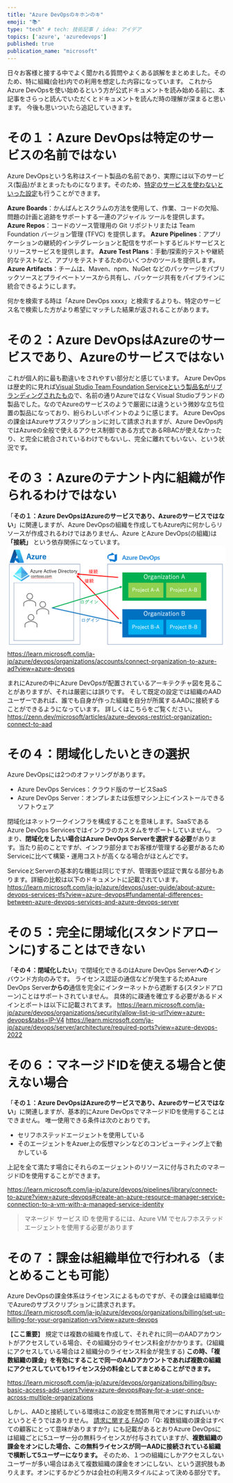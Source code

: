 ```yaml
---
title: "Azure DevOpsのキホンのキ"
emoji: "📚"
type: "tech" # tech: 技術記事 / idea: アイデア
topics: ['azure', 'azuredevops']
published: true
publication_name: "microsoft"
---
```


日々お客様と接する中でよく聞かれる質問やよくある誤解をまとめました。そのため、特に組織(会社)内での利用を想定した内容になっています。
これからAzure DevOpsを使い始めるという方が公式ドキュメントを読み始める前に、本記事をさらっと読んでいただくとドキュメントを読んだ時の理解が深まると思います。
今後も思いついたら追記していきます。

# その１：Azure DevOpsは特定のサービスの名前ではない
Azure DevOpsという名称はスイート製品の名前であり、実際には以下のサービス(製品)がまとまったものになります。そのため、[特定のサービスを使わないといった設定](https://learn.microsoft.com/ja-jp/azure/devops/organizations/settings/set-services?view=azure-devops)も行うことができます。

**Azure Boards**：かんばんとスクラムの方法を使用して、作業、コードの欠陥、問題の計画と追跡をサポートする一連のアジャイル ツールを提供します。
**Azure Repos**：コードのソース管理用の Git リポジトリまたは Team Foundation バージョン管理 (TFVC) を提供します。 
**Azure Pipelines**：アプリケーションの継続的インテグレーションと配信をサポートするビルドサービスとリリースサービスを提供します。
**Azure Test Plans**：手動/探索的テストや継続的なテストなど、アプリをテストするためのいくつかのツールを提供します。
**Azure Artifacts**：チームは、Maven、npm、NuGet などのパッケージをパブリックソースとプライベートソースから共有し、パッケージ共有をパイプラインに統合できるようにします。

何かを検索する時は「Azure DevOps xxxx」と検索するよりも、特定のサービス名で検索した方がより希望にマッチした結果が返されることがあります。

# その２：Azure DevOpsはAzureのサービスであり、Azureのサービスではない
これが個人的に最も勘違いをされやすい部分だと感じています。
Azure DevOpsは歴史的に見れば[Visual Studio Team Foundation Serviceという製品名がリブランディングされたもの](https://learn.microsoft.com/ja-jp/azure/devops/user-guide/about-azure-devops-services-tfs?view=azure-devops#visual-studio-team-services-is-now-azure-devops-services)で、名前の通りAzureではなくVisual Studioブランドの製品でした。なのでAzureのサービスのようで厳密には違うという微妙な立ち位置の製品になっており、紛らわしいポイントのように感じます。
Azure DevOpsの課金はAzureサブスクリプションに対して請求されますが、Azure DevOps内ではAzureの全般で使えるアクセス制御である方式であるRBACが使えなかったり、と完全に統合されているわけでもないし、完全に離れてもいない、という状況です。

# その３：Azureのテナント内に組織が作られるわけではない
「**その１：Azure DevOpsはAzureのサービスであり、Azureのサービスではない**」に関連しますが、Azure DevOpsの組織を作成してもAzure内に何かしらリソースが作成されるわけではありません、Azure とAzure DevOps(の組織)は **「接続」** という依存関係になっています。
![](/images/azure-devops-most-basic-of-basics/overview.png)
https://learn.microsoft.com/ja-jp/azure/devops/organizations/accounts/connect-organization-to-azure-ad?view=azure-devops

まれにAzureの中にAzure DevOpsが配置されているアーキテクチャ図を見ることがありますが、それは厳密には誤りです。
そして既定の設定では組織のAADユーザーであれば、誰でも自身が作った組織を自分が所属するAADに接続することができるようになっています。
詳しくはこちらをご覧ください。
https://zenn.dev/microsoft/articles/azure-devops-restrict-organization-connect-to-aad

# その４：閉域化したいときの選択
Azure DevOpsには2つのオファリングがあります。
- Azure DevOps Services：クラウド版のサービスSaaS
- Azure DevOps Server：オンプレまたは仮想マシン上にインストールできるソフトウェア

閉域化はネットワークインフラを構成することを意味します。SaaSであるAzure DevOps Servicesではインフラのカスタムをサポートしていません。
つまり、**閉域化をしたい場合はAzure DevOps Serverを選択する必要**があります。当たり前のことですが、インフラ部分までお客様が管理する必要があるためServiceに比べて構築・運用コストが高くなる場合がほとんどです。

ServiceとServerの基本的な機能は同じですが、管理面や認証で異なる部分もあります。詳細の比較は以下のドキュメントに記載されています。
https://learn.microsoft.com/ja-jp/azure/devops/user-guide/about-azure-devops-services-tfs?view=azure-devops#fundamental-differences-between-azure-devops-services-and-azure-devops-server

# その５：完全に閉域化(スタンドアローンに)することはできない
「**その４：閉域化したい**」で閉域化できるのはAzure DevOps Server**への**インバウンド方向のみです。
ライセンス認証の通信などが発生するためAzure DevOps Server**からの**通信を完全にインターネットから遮断する(スタンドアローン)ことはサポートされていません。
具体的に疎通を確立する必要があるドメインとポートは以下に記載されてます。
https://learn.microsoft.com/ja-jp/azure/devops/organizations/security/allow-list-ip-url?view=azure-devops&tabs=IP-V4
https://learn.microsoft.com/ja-jp/azure/devops/server/architecture/required-ports?view=azure-devops-2022


# その６：マネージドIDを使える場合と使えない場合
「**その１：Azure DevOpsはAzureのサービスであり、Azureのサービスではない**」に関連しますが、基本的にAzure DevOpsでマネージドIDを使用することはできません。
唯一使用できる条件は次のとおりです。
- セリフホステッドエージェントを使用している
- そのエージェントをAzuer上の仮想マシンなどのコンピューティング上で動かしている

上記を全て満たす場合にそれらのエージェントのリソースに付与されたのマネージドIDを使用することができます。

https://learn.microsoft.com/ja-jp/azure/devops/pipelines/library/connect-to-azure?view=azure-devops#create-an-azure-resource-manager-service-connection-to-a-vm-with-a-managed-service-identity
> マネージド サービス ID を使用するには、Azure VM でセルフホステッド エージェントを使用する必要があります


# その７：課金は組織単位で行われる（まとめることも可能）
Azure DevOpsの課金体系はライセンスによるものですが、その課金は組織単位でAzureのサブスクリプションに請求されます。
https://learn.microsoft.com/ja-jp/azure/devops/organizations/billing/set-up-billing-for-your-organization-vs?view=azure-devops

【**ここ重要**】
規定では複数の組織を作成して、それぞれに同一のAADアカウントがアクセスしている場合、その組織分のライセンス料金がかかります。(2組織にアクセスしている場合は２組織分のライセンス料金が発生する)
**この時、「複数組織の課金」を有効にすることで同一のAADアカウントであれば複数の組織にアクセスしていても1ライセンス分の料金としてまとめることができます。**

https://learn.microsoft.com/ja-jp/azure/devops/organizations/billing/buy-basic-access-add-users?view=azure-devops#pay-for-a-user-once-across-multiple-organizations

しかし、AADと接続している環境はこの設定を問答無用でオンにすればいいかというとそうではありません。
[請求に関する FAQ](https://learn.microsoft.com/ja-jp/azure/devops/organizations/billing/billing-faq?view=azure-devops)の「Q: 複数組織の課金はすべての顧客にとって意味がありますか?」にも記載があるとおりAzure DevOpsには組織ごとに5ユーザー分の無料ライセンスが付与されていますが、**複数組織の課金をオンにした場合、この無料ライセンスが同一AADに接続されている組織で横断して5ユーザーになります。**
そのため、１つの組織にしかアクセスしないユーザーが多い場合はあえて複数組織の課金をオンにしない、という選択肢もありえます。オンにするかどうかは会社の利用スタイルによって決める部分です。